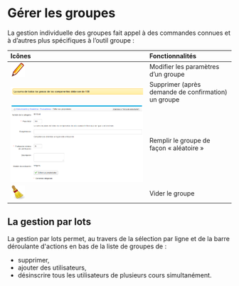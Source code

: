 # Gérer les groupes

La gestion individuelle des groupes fait appel à des commandes connues et à d’autres plus spécifiques à l’outil groupe :

| Icônes | Fonctionnalités |
| :--- | :--- |
| ![](../../.gitbook/assets/graficos99%20%283%29.png) | Modifier les paramètres d’un groupe |
| ![](../../.gitbook/assets/graficos100%20%283%29.png) | Supprimer \(après demande de confirmation\) un groupe |
| ![](../../.gitbook/assets/graficos101%20%283%29.png) | Remplir le groupe de façon « aléatoire » |
| ![](../../.gitbook/assets/graficos102%20%283%29.png) | Vider le groupe |

## La gestion par lots <a id="la-gestion-par-lots"></a>

La gestion par lots permet, au travers de la sélection par ligne et de la barre déroulante d'actions en bas de la liste de groupes de :

* supprimer,
* ajouter des utilisateurs,
* désinscrire tous les utilisateurs de plusieurs cours simultanément.

